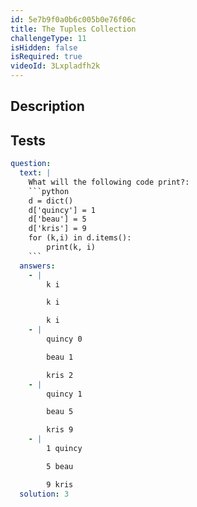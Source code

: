 ```yaml
---
id: 5e7b9f0a0b6c005b0e76f06c
title: The Tuples Collection
challengeType: 11
isHidden: false
isRequired: true
videoId: 3Lxpladfh2k
---
```


## Description
<section id='description'>

</section>

## Tests
<section id='tests'>

```yml
question:
  text: |
    What will the following code print?:
    ```python
    d = dict()
    d['quincy'] = 1
    d['beau'] = 5
    d['kris'] = 9
    for (k,i) in d.items():
        print(k, i)
    ```
  answers:
    - |
        k i

        k i

        k i
    - |
        quincy 0

        beau 1

        kris 2
    - |
        quincy 1

        beau 5

        kris 9
    - |
        1 quincy

        5 beau

        9 kris
  solution: 3
```

</section>
